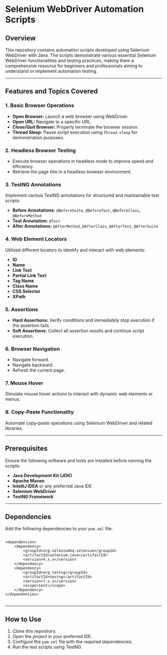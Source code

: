 <h1>Selenium WebDriver Automation Scripts</h1>

<h2>Overview</h2>
<p>
  This repository contains automation scripts developed using Selenium WebDriver with Java. 
  The scripts demonstrate various essential Selenium WebDriver functionalities and testing practices, 
  making them a comprehensive resource for beginners and professionals aiming to understand or implement automation testing.
</p>

<hr />

<h2>Features and Topics Covered</h2>

<h3>1. Basic Browser Operations</h3>
<ul>
  <li><strong>Open Browser:</strong> Launch a web browser using WebDriver.</li>
  <li><strong>Open URL:</strong> Navigate to a specific URL.</li>
  <li><strong>Close/Quit Browser:</strong> Properly terminate the browser session.</li>
  <li><strong>Thread Sleep:</strong> Pause script execution using <code>Thread.sleep</code> for demonstration purposes.</li>
</ul>

<h3>2. Headless Browser Testing</h3>
<ul>
  <li>Execute browser operations in headless mode to improve speed and efficiency.</li>
  <li>Retrieve the page title in a headless browser environment.</li>
</ul>

<h3>3. TestNG Annotations</h3>
<p>Implement various TestNG annotations for structured and maintainable test scripts:</p>
<ul>
  <li><strong>Before Annotations:</strong> <code>@BeforeSuite</code>, <code>@BeforeTest</code>, <code>@BeforeClass</code>, <code>@BeforeMethod</code></li>
  <li><strong>Test Annotation:</strong> <code>@Test</code></li>
  <li><strong>After Annotations:</strong> <code>@AfterMethod</code>, <code>@AfterClass</code>, <code>@AfterTest</code>, <code>@AfterSuite</code></li>
</ul>

<h3>4. Web Element Locators</h3>
<p>Utilized different locators to identify and interact with web elements:</p>
<ul>
  <li><strong>ID</strong></li>
  <li><strong>Name</strong></li>
  <li><strong>Link Text</strong></li>
  <li><strong>Partial Link Text</strong></li>
  <li><strong>Tag Name</strong></li>
  <li><strong>Class Name</strong></li>
  <li><strong>CSS Selector</strong></li>
  <li><strong>XPath</strong></li>
</ul>

<h3>5. Assertions</h3>
<ul>
  <li><strong>Hard Assertions:</strong> Verify conditions and immediately stop execution if the assertion fails.</li>
  <li><strong>Soft Assertions:</strong> Collect all assertion results and continue script execution.</li>
</ul>

<h3>6. Browser Navigation</h3>
<ul>
  <li>Navigate forward.</li>
  <li>Navigate backward.</li>
  <li>Refresh the current page.</li>
</ul>

<h3>7. Mouse Hover</h3>
<p>Simulate mouse hover actions to interact with dynamic web elements or menus.</p>

<h3>8. Copy-Paste Functionality</h3>
<p>Automate copy-paste operations using Selenium WebDriver and related libraries.</p>

<hr />

<h2>Prerequisites</h2>
<p>Ensure the following software and tools are installed before running the scripts:</p>
<ul>
  <li><strong>Java Development Kit (JDK)</strong></li>
  <li><strong>Apache Maven</strong></li>
  <li><strong>IntelliJ IDEA</strong> or any preferred Java IDE</li>
  <li><strong>Selenium WebDriver</strong></li>
  <li><strong>TestNG Framework</strong></li>
</ul>

<hr />

<h2>Dependencies</h2>
<p>Add the following dependencies to your <code>pom.xml</code> file:</p>
<pre>
<code>
&lt;dependencies&gt;
    &lt;dependency&gt;
        &lt;groupId&gt;org.seleniumhq.selenium&lt;/groupId&gt;
        &lt;artifactId&gt;selenium-java&lt;/artifactId&gt;
        &lt;version&gt;4.x.x&lt;/version&gt;
    &lt;/dependency&gt;
    &lt;dependency&gt;
        &lt;groupId&gt;org.testng&lt;/groupId&gt;
        &lt;artifactId&gt;testng&lt;/artifactId&gt;
        &lt;version&gt;7.x.x&lt;/version&gt;
        &lt;scope&gt;test&lt;/scope&gt;
    &lt;/dependency&gt;
&lt;/dependencies&gt;
</code>
</pre>

<hr />

<h2>How to Use</h2>
<ol>
  <li>Clone this repository.</li>
  <li>Open the project in your preferred IDE.</li>
  <li>Configure the <code>pom.xml</code> file with the required dependencies.</li>
  <li>Run the test scripts using TestNG.</li>
</ol>

